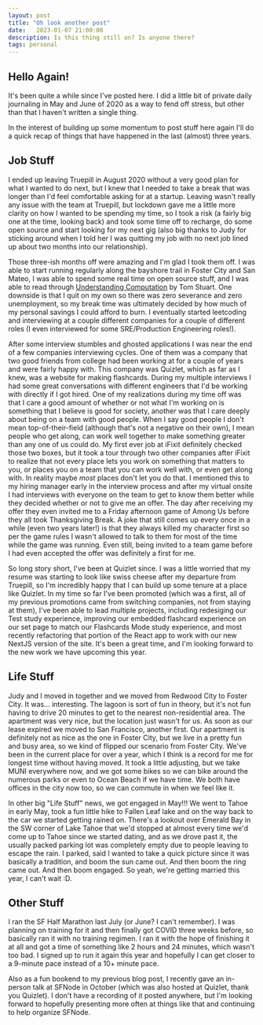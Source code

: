 ```yaml
---
layout: post
title: "Oh look another post"
date:   2023-01-07 21:00:00
description: Is this thing still on? Is anyone there?
tags: personal
---
```


## Hello Again!

It's been quite a while since I've posted here. I did a little bit of private daily journaling in May and June of 2020 as a way to fend off stress, but other than that I haven't written a single thing.

In the interest of building up some momentum to post stuff here again I'll do a quick recap of things that have happened in the last (almost) three years.

## Job Stuff

I ended up leaving Truepill in August 2020 without a very good plan for what I wanted to do next, but I knew that I needed to take a break that was longer than I'd feel comfortable asking for at a startup. Leaving wasn't really any issue with the team at Truepill, but lockdown gave me a little more clarity on how I wanted to be spending my time, so I took a risk (a fairly big one at the time, looking back) and took some time off to recharge, do some open source and start looking for my next gig (also big thanks to Judy for sticking around when I told her I was quitting my job with no next job lined up about two months into our relationship).

Those three-ish months off were amazing and I'm glad I took them off. I was able to start running regularly along the bayshore trail in Foster City and San Mateo, I was able to spend some real time on open source stuff, and I was able to read through [Understanding Computation](https://computationbook.com/) by Tom Stuart. One downside is that I quit on my own so there was zero severance and zero unemployment, so my break time was ultimately decided by how much of my personal savings I could afford to burn. I eventually started leetcoding and interviewing at a couple different companies for a couple of different roles (I even interviewed for some SRE/Production Engineering roles!).

After some interview stumbles and ghosted applications I was near the end of a few companies interviewing cycles. One of them was a company that two good friends from college had been working at for a couple of years and were fairly happy with. This company was Quizlet, which as far as I knew, was a website for making flashcards. During my multiple interviews I had some great conversations with different engineers that I'd be working with directly if I got hired. One of my realizations during my time off was that I care a good amount of whether or not what I'm working on is something that I believe is good for society, another was that I care deeply about being on a team with good people. When I say good people I don't mean top-of-their-field (although that's not a negative on their own), I mean people who get along, can work well together to make something greater than any one of us could do. My first ever job at iFixit definitely checked those two boxes, but it took a tour through two other companies after iFixit to realize that not every place lets you work on something that matters to you, or places you on a team that you can work well with, or even get along with. In reality maybe _most_ places don't let you do that. I mentioned this to my hiring manager early in the interview process and after my virtual onsite I had interviews with everyone on the team to get to know them better while they decided whether or not to give me an offer. The day after receiving my offer they even invited me to a Friday afternoon game of Among Us before they all took Thanksgiving Break. A joke that still comes up every once in a while (even two years later!) is that they always killed my character first so per the game rules I wasn't allowed to talk to them for most of the time while the game was running. Even still, being invited to a team game before I had even accepted the offer was definitely a first for me.

So long story short, I've been at Quizlet since. I was a little worried that my resume was starting to look like swiss cheese after my departure from Truepill, so I'm incredibly happy that I can build up some tenure at a place like Quizlet. In my time so far I've been promoted (which was a first, all of my previous promotions came from switching companies, not from staying at them), I've been able to lead multiple projects, including redesiging our Test study experience, improving our embedded flashcard experience on our set page to match our Flashcards Mode study experience, and most recently refactoring that portion of the React app to work with our new NextJS version of the site. It's been a great time, and I'm looking forward to the new work we have upcoming this year.

## Life Stuff

Judy and I moved in together and we moved from Redwood City to Foster City. It was... interesting. The lagoon is sort of fun in theory, but it's not fun having to drive 20 minutes to get to the nearest non-residential area. The apartment was very nice, but the location just wasn't for us. As soon as our lease expired we moved to San Francisco, another first. Our apartment is definitely not as nice as the one in Foster City, but we live in a pretty fun and busy area, so we kind of flipped our scenario from Foster City. We've been in the current place for over a year, which I think is a record for me for longest time without having moved. It took a little adjusting, but we take MUNI everywhere now, and we got some bikes so we can bike around the numerous parks or even to Ocean Beach if we have time. We both have offices in the city now too, so we can commute in when we feel like it.

In other big "Life Stuff" news, we got engaged in May!!! We went to Tahoe in early May, took a fun little hike to Fallen Leaf lake and on the way back to the car we started getting rained on. There's a lookout over Emerald Bay in the SW corner of Lake Tahoe that we'd stopped at almost every time we'd come up to Tahoe since we started dating, and as we drove past it, the usually packed parking lot was completely empty due to people leaving to escape the rain. I parked, said I wanted to take a quick picture since it was basically a tradition, and boom the sun came out. And then boom the ring came out. And then boom engaged. So yeah, we're getting married this year, I can't wait :D.

## Other Stuff

I ran the SF Half Marathon last July (or June? I can't remember). I was planning on training for it and then finally got COVID three weeks before, so basically ran it with no training regimen. I ran it with the hope of finishing it at all and got a time of something like 2 hours and 24 minutes, which wasn't too bad. I signed up to run it again this year and hopefully I can get closer to a 9-minute pace instead of a 10+ minute pace. 

Also as a fun bookend to my previous blog post, I recently gave an in-person talk at SFNode in October (which was also hosted at Quizlet, thank you Quizlet). I don't have a recording of it posted anywhere, but I'm looking forward to hopefully presenting more often at things like that and continuing to help organize SFNode.
